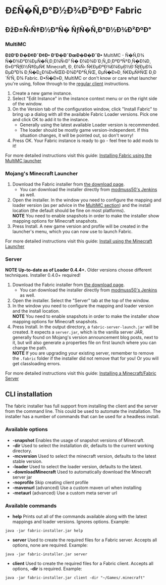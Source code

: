 # Ð£Ñ�Ñ‚Ð°Ð½Ð¾Ð²ÐºÐ° Fabric

## ÐžÐ±Ñ‹Ñ‡Ð½Ð°Ñ� ÑƒÑ�Ñ‚Ð°Ð½Ð¾Ð²ÐºÐ°

### MultiMC

**ÐžÐ‘Ð Ð�Ð¢Ð˜Ð¢Ð• Ð’Ð�Ð˜ÐœÐ�Ð�Ð˜Ð•** MultiMC - Ñ�Ñ‚Ð¾ Ñ�Ð¾Ð²Ð¼ÐµÑ�Ñ‚Ð¸Ð¼Ñ‹Ð¹ Ñ� Ð¼Ð¾Ð´Ð¸Ñ„Ð¸ÐºÐ°Ñ†Ð¸Ñ�Ð¼Ð¸ Ð»Ð°ÑƒÐ½Ñ‡ÐµÑ€
Minecraft, Ð¸ Ð¼Ñ‹ Ñ€ÐµÐºÐ¾Ð¼ÐµÐ½Ð´ÑƒÐµÐ¼ ÐµÐ³Ð¾ Ð¸Ñ�Ð¿Ð¾Ð»ÑŒÐ·Ð¾Ð²Ð°Ñ‚ÑŒ, ÐµÑ�Ð»Ð¸ Ñ€ÐµÑ‡ÑŒ Ð¸Ð´Ñ‘Ñ‚ Ð¾ Fabric.
Ð•Ñ�Ð»Ð¸ MultiMC or don't know or care what launcher you're using, follow
through to the [regular client](../.md#regular_client) instructions.

1. Create a new game instance.
2. Select "Edit Instance" in the instance context menu or on the right
   side of the window.
3. On the Version tab of the configuration window, click "Install
   Fabric" to bring up a dialog with all the available Fabric Loader
   versions. Pick one and click OK to add it to the instance.
   - Generally using the latest available Loader version is
     recommended.
   - The loader should be mostly game version-independent. If this
     situation changes, it will be pointed out, so don't worry!
4. Press OK. Your Fabric instance is ready to go - feel free to add
   mods to it!

For more detailed instructions visit this guide: [Installing Fabric
using the MultiMC launcher](../Setup/install_with_multimc.md)

### Mojang's Minecraft Launcher

1. Download the Fabric installer from [the download  page](https://fabricmc.net/use/).
   - You can download the installer directly from [modmuss50's    Jenkins](https://jenkins.modmuss50.me/job/FabricMC/job/fabric-installer/job/master/)
     as well.
2. Open the installer. In the window you need to configure the mapping
   and loader version (as per advice in the [MultiMC  section](../.md#multimc)) and the install location (the default should be
   fine on most platforms).  
   **NOTE** You need to enable snapshots in order to make the installer
   show mapping options for Minecraft snapshots.
3. Press Install. A new game version and profile will be created in the
   launcher's menu, which you can now use to launch Fabric.

For more detailed instructions visit this guide: [Install using the
Minecraft Launcher](../Setup/install_with_minecraft_launcher.md)

### Server

**NOTE** **Up-to-date as of Loader 0.4.4+.** Older versions choose
different techniques. Installer 0.4.0+ required!

1. Download the Fabric installer from [the download  page](https://fabricmc.net/use/).
   - You can download the installer directly from [modmuss50's    Jenkins](https://jenkins.modmuss50.me/job/FabricMC/job/fabric-installer/job/master/)
     as well.
2. Open the installer. Select the "Server" tab at the top of the
   window.
3. In the window you need to configure the mapping and loader version
   and the install location.  
   **NOTE** You need to enable snapshots in order to make the installer
   show mapping options for Minecraft snapshots.
4. Press Install. In the output directory, a `fabric-server-launch.jar`
   will be created. It expects a `server.jar`, which is the vanilla
   server JAR, generally found on Mojang's version announcement blog
   posts, next to it, but will also generate a properties file on first
   launch where you can change the path.  
   **NOTE** If you are upgrading your existing server, remember to
   remove the `.fabric` folder if the installer did not remove that for
   you! Or you will get classloading errors.

For more detailed instructions visit this guide: [Installing a
Minecraft/Fabric Server](../Setup/installing_minecraft_fabric_server.md)

## CLI installation

The fabric installer has full support from installing the client and the
server from the command line. This could be used to automate the
installation. The installer has a number of commands that can be used
for a headless install.

### Available options

- **-snapshot** Enables the usage of snapshot versions of Minecraft.
- **-dir** Used to select the installation dir, defaults to the
  current working directory.
- **-mcversion** Used to select the minecraft version, defaults to the
  latest stable version.
- **-loader** Used to select the loader version, defaults to the
  latest.
- **-downloadMinecraft** Used to automatically download the Minecraft
  server jar
- **-noprofile** Skip creating client profile
- **-mavenurl** (advanced) Use a custom maven url when installing
- **-metaurl** (advanced) Use a custom meta server url

### Available commands

- **help** Prints out all of the commands available along with the
  latest mappings and loader versions. Ignores options. Example:

<!-- --->

    java -jar fabric-installer.jar help

- **server** Used to create the required files for a Fabric server.
  Accepts all options, none are required. Example:

<!-- --->

    java -jar fabric-installer.jar server

- **client** Used to create the required files for a Fabric client.
  Accepts all options, **-dir** is required. Example:

<!-- --->

    java -jar fabric-installer.jar client -dir "~/Games/.minecraft"

